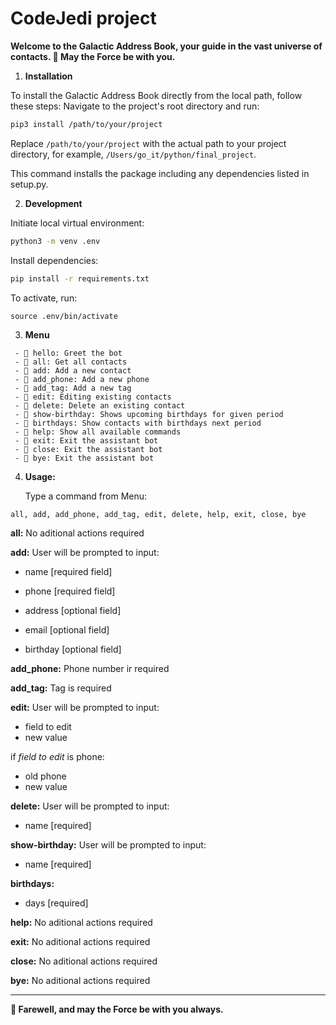 # CodeJedi project

**Welcome to the Galactic Address Book, your guide in the vast universe of contacts.
💫 May the Force be with you.**

1. **Installation**

To install the Galactic Address Book directly from the local path, follow these steps:
Navigate to the project's root directory and run:


```bash
pip3 install /path/to/your/project
```

Replace `/path/to/your/project` with the actual path to your project directory, for example, `/Users/go_it/python/final_project`.

This command installs the package including any dependencies listed in setup.py.

2. **Development**

Initiate local virtual environment:
```bash
python3 -m venv .env
```
    
Install dependencies:
    
```bash
pip install -r requirements.txt
```

To activate, run:

```
source .env/bin/activate
```
3. **Menu**

```
 - 🌟 hello: Greet the bot
 - 🌟 all: Get all contacts
 - 🌟 add: Add a new contact
 - 🌟 add_phone: Add a new phone
 - 🌟 add_tag: Add a new tag
 - 🌟 edit: Editing existing contacts
 - 🌟 delete: Delete an existing contact
 - 🌟 show-birthday: Shows upcoming birthdays for given period
 - 🌟 birthdays: Show contacts with birthdays next period
 - 🌟 help: Show all available commands
 - 🌟 exit: Exit the assistant bot
 - 🌟 close: Exit the assistant bot
 - 🌟 bye: Exit the assistant bot
```
4. **Usage:**

    Type a command from Menu:
  
  ```
  all, add, add_phone, add_tag, edit, delete, help, exit, close, bye
  ```
  
  **all:**  No aditional actions required
  
  **add:** User will be prompted to input:
  
  - name [required field]
  
  - phone [required field]
  
  - address [optional field]
  
  - email [optional field]
  
  - birthday [optional field]
  
  **add_phone:** Phone number ir required
  
  **add_tag:** Tag is required
  
  **edit:** User will be prompted to input:
  - field to edit
  - new value
  
 
 if _field to edit_ is phone: 
  - old phone 
  - new value
  
  **delete:** User will be prompted to input:
  - name [required]

  **show-birthday:** User will be prompted to input:
  - name [required]

  **birthdays:**
  - days [required]

**help:** No aditional actions required

**exit:** No aditional actions required

**close:** No aditional actions required

**bye:** No aditional actions required  

---
  
**💫 Farewell, and may the Force be with you always.**